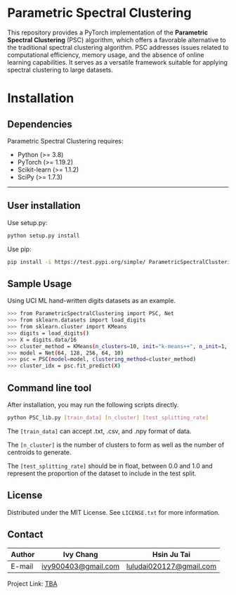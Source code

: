 <!-- Parametric Spectral Clustering -->
# Parametric Spectral Clustering

This repository provides a PyTorch implementation of the **Parametric Spectral Clustering** (PSC) algorithm, which offers a favorable alternative to the traditional spectral clustering algorithm. PSC addresses issues related to computational efficiency, memory usage, and the absence of online learning capabilities. It serves as a versatile framework suitable for applying spectral clustering to large datasets.

<!-- PREREQUISITES -->
# Installation
## Dependencies
Parametric Spectral Clustering requires:

* Python (>= 3.8)
* PyTorch (>= 1.19.2)
* Scikit-learn (>= 1.1.2)
* SciPy (>= 1.7.3)

---

<!-- INSTALLATION -->
## User installation

Use setup.py:
```sh
python setup.py install
```

Use pip:
```sh
pip install -i https://test.pypi.org/simple/ ParametricSpectralClustering==0.0.14
```

<!-- SAMPLE USAGE -->
## Sample Usage

Using UCI ML hand-written digits datasets as an example.

```sh
>>> from ParametricSpectralClustering import PSC, Net
>>> from sklearn.datasets import load_digits
>>> from sklearn.cluster import KMeans
>>> digits = load_digits()
>>> X = digits.data/16
>>> cluster_method = KMeans(n_clusters=10, init="k-means++", n_init=1, max_iter=100, algorithm='elkan')
>>> model = Net(64, 128, 256, 64, 10)
>>> psc = PSC(model=model, clustering_method=cluster_method)
>>> cluster_idx = psc.fit_predict(X)
```

<!-- COMMEND LINE TOOL -->
## Command line tool
After installation, you may run the following scripts directly.

```sh
python PSC_lib.py [train_data] [n_cluster] [test_splitting_rate]
```

The ``[train_data]`` can accept .txt, .csv, and .npy format of data.

The ``[n_cluster]`` is the number of clusters to form as well as the number of centroids to generate.

The ``[test_splitting_rate]`` should be in float, between 0.0 and 1.0 and represent the proportion of the dataset to include in the test split.

<!-- LICENSE -->
## License

Distributed under the MIT License. See `LICENSE.txt` for more information.

<!-- CONTACT -->
## Contact
|Author|Ivy Chang|Hsin Ju Tai|
|---|---|---|
|E-mail|ivy900403@gmail.com|luludai020127@gmail.com|

Project Link: [TBA](https://github.com/your_username/repo_name)
